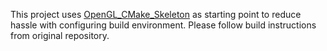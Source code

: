 This project uses [OpenGL_CMake_Skeleton](https://github.com/ArthurSonzogni/OpenGL_CMake_Skeleton) as starting point to reduce hassle with configuring build environment. Please follow build instructions from original repository.